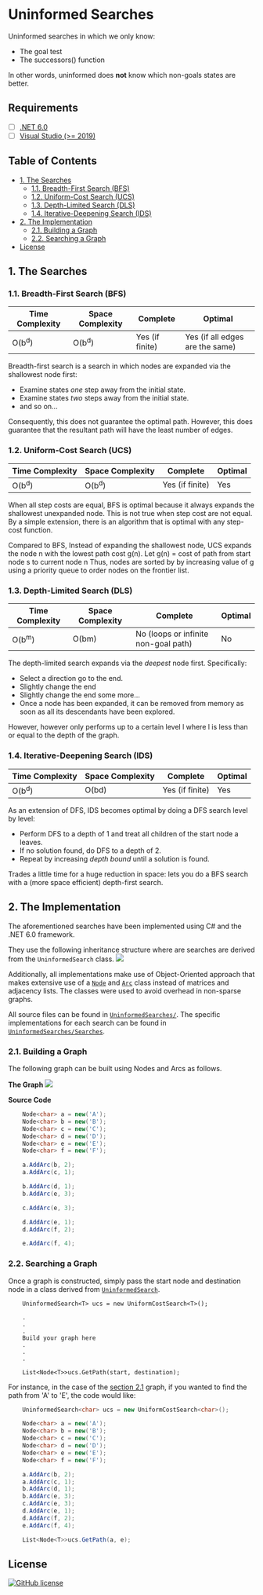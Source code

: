 # Uninformed Searches
Uninformed searches in which we only know:
- The goal test
- The successors() function

In other words, uninformed does **not** know which non-goals states are better.

## Requirements
- [ ] [.NET 6.0](https://dotnet.microsoft.com/download/dotnet/6.0)
- [ ] [Visual Studio (>= 2019)](https://visualstudio.microsoft.com/vs/)

## Table of Contents
- [1. The Searches](#1-the-searches)
  - [1.1. Breadth-First Search (BFS)](#11-breadth-first-search-bfs)
  - [1.2. Uniform-Cost Search (UCS)](#12-uniform-cost-search-ucs)
  - [1.3. Depth-Limited Search (DLS)](#13-depth-limited-search-dls)
  - [1.4. Iterative-Deepening Search (IDS)](#14-iterative-deepening-search-ids)
- [2. The Implementation](#2-the-implementation)
  - [2.1. Building a Graph](#21-building-a-graph)
  - [2.2. Searching a Graph](#22-searching-a-graph)
- [License](#license)

## 1. The Searches

### 1.1. Breadth-First Search (BFS)
| Time Complexity  | Space Complexity | Complete        | Optimal                         |
|------------------|------------------|-----------------|---------------------------------|
| O(b<sup>d</sup>) | O(b<sup>d</sup>) | Yes (if finite) | Yes (if all edges are the same) 

Breadth-first search is a search in which nodes are expanded via the shallowest node first:
- Examine states *one* step away from the initial state.
- Examine states *two* steps away from the initial state.
- and so on...

Consequently, this does not guarantee the optimal path. However, this does guarantee that the resultant path will have the least number of edges.

### 1.2. Uniform-Cost Search (UCS)
| Time Complexity  | Space Complexity | Complete        | Optimal                         |
|------------------|------------------|-----------------|---------------------------------|
| O(b<sup>d</sup>) | O(b<sup>d</sup>) | Yes (if finite) | Yes 

When all step costs are equal, BFS is optimal because it always expands the shallowest unexpanded node. This is not true when step cost are not equal. By a simple extension, there is an algorithm that is optimal with any step-cost function.

Compared to BFS, Instead of expanding the shallowest node, UCS expands the node n with the lowest path cost g(n).
Let g(n) = cost of path from start node s to current node n
Thus, nodes are sorted by by increasing value of g using a priority queue to order nodes on the frontier list.

### 1.3. Depth-Limited Search (DLS)
| Time Complexity  | Space Complexity | Complete        | Optimal                         |
|------------------|------------------|-----------------|---------------------------------|
| O(b<sup>m</sup>) | O(bm) | No (loops or infinite non-goal path) | No

The depth-limited search expands via the *deepest* node first. Specifically:
- Select a direction go to the end.
- Slightly change the end
- Slightly change the end some more...
- Once a node has been expanded, it can be removed from memory as soon as all its descendants have been explored.

However, however only performs up to a certain level l where l is less than or equal to the depth of the graph.

### 1.4. Iterative-Deepening Search (IDS)
| Time Complexity  | Space Complexity | Complete        | Optimal                         |
|------------------|------------------|-----------------|---------------------------------|
| O(b<sup>d</sup>) | O(bd) | Yes (if finite) | Yes 

As an extension of DFS, IDS becomes optimal by doing a DFS search level by level:

- Perform DFS to a depth of 1 and treat all children of the start node a leaves.
- If no solution found, do DFS to a depth of 2.
- Repeat by increasing *depth bound* until a solution is found.

Trades a little time for a huge reduction in space: lets you do a BFS search with a (more space efficient) depth-first search.

## 2. The Implementation
The aforementioned searches have been implemented using C# and the .NET 6.0 framework.

They use the following inheritance structure where are searches are derived from the `UninformedSearch` class.
![](docs/inheritance.svg)

Additionally, all implementations make use of Object-Oriented approach that makes extensive use of a [`Node`](UninformedSearches/Node.cs) and [`Arc`](UninformedSearches/Arc.cs) class instead of matrices and adjacency lists. The classes were used to avoid overhead in non-sparse graphs.

All source files can be found in [`UninformedSearches/`](UninformedSearches/). 
The specific implementations for each search can be found in [`UninformedSearches/Searches`](UninformedSearches/Searches).

### 2.1. Building a Graph

The following graph can be built using Nodes and Arcs as follows.

**The Graph**
![](docs/graph.svg)

**Source Code**
```c#
    Node<char> a = new('A');
    Node<char> b = new('B');
    Node<char> c = new('C');
    Node<char> d = new('D');
    Node<char> e = new('E');
    Node<char> f = new('F');

    a.AddArc(b, 2);
    a.AddArc(c, 1);

    b.AddArc(d, 1);
    b.AddArc(e, 3);

    c.AddArc(e, 3);

    d.AddArc(e, 1);
    d.AddArc(f, 2);

    e.AddArc(f, 4);
```

### 2.2. Searching a Graph
Once a graph is constructed, simply pass the start node and destination node in a class derived from [`UninformedSearch`](UninformedSearches/Searches/UninformedSearch.cs).

```#
    UninformedSearch<T> ucs = new UniformCostSearch<T>();

    .
    .
    .
    Build your graph here
    .
    .
    .

    List<Node<T>>ucs.GetPath(start, destination);
```

For instance, in the case of the [section 2.1](#21-building-a-graph) graph, if you wanted to find the path from 'A' to 'E', the code would like:
```c#
    UninformedSearch<char> ucs = new UniformCostSearch<char>();

    Node<char> a = new('A');
    Node<char> b = new('B');
    Node<char> c = new('C');
    Node<char> d = new('D');
    Node<char> e = new('E');
    Node<char> f = new('F');

    a.AddArc(b, 2);
    a.AddArc(c, 1);
    b.AddArc(d, 1);
    b.AddArc(e, 3);
    c.AddArc(e, 3);
    d.AddArc(e, 1);
    d.AddArc(f, 2);
    e.AddArc(f, 4);

    List<Node<T>>ucs.GetPath(a, e);
```

## License
[![GitHub license](https://img.shields.io/badge/license-MIT-blue.svg)](LICENSE.md)
